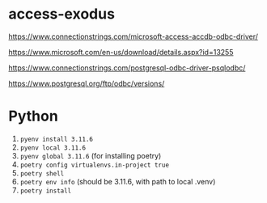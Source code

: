 # access-exodus

https://www.connectionstrings.com/microsoft-access-accdb-odbc-driver/

https://www.microsoft.com/en-us/download/details.aspx?id=13255

https://www.connectionstrings.com/postgresql-odbc-driver-psqlodbc/

https://www.postgresql.org/ftp/odbc/versions/

# Python

1. `pyenv install 3.11.6`
2. `pyenv local 3.11.6`
3. `pyenv global 3.11.6` (for installing poetry)
4. `poetry config virtualenvs.in-project true`
5. `poetry shell`
6. `poetry env info` (should be 3.11.6, with path to local .venv)
7. `poetry install`